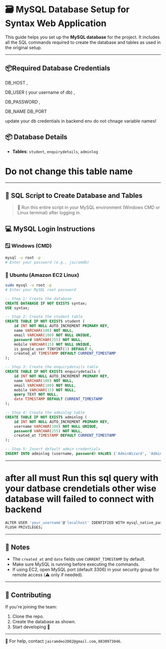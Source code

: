 
# 🗃️ MySQL Database Setup for Syntax Web Application

This guide helps you set up the **MySQL database** for the project. It includes all the SQL commands required to create the database and tables as used in the original setup.

---
## 📦Required Database Credentials 
DB_HOST ,

DB_USER ( your username of db) ,

DB_PASSWORD ,

DB_NAME
DB_PORT

update your db credentials in backend env do not chnage variable names!

## 📦 Database Details

- **Tables**: `student`, `enquirydetails`, `adminlog`

# Do not change this table name
---

## 🧾 SQL Script to Create Database and Tables

> 📌 Run this entire script in your MySQL environment (Windows CMD or Linux terminal) after logging in.

## 💻 MySQL Login Instructions

### 🪟 Windows (CMD)

```bash
mysql -u root -p
# Enter your password (e.g., jairamdb)
```

### 🐧 Ubuntu (Amazon EC2 Linux)

```bash
sudo mysql -u root -p
# Enter your MySQL root password
```

```sql
-- Step 1: Create the database
CREATE DATABASE IF NOT EXISTS syntax;
USE syntax;

-- Step 2: Create the student table
CREATE TABLE IF NOT EXISTS student (
    id INT NOT NULL AUTO_INCREMENT PRIMARY KEY,
    name VARCHAR(100) NOT NULL,
    email VARCHAR(100) NOT NULL UNIQUE,
    password VARCHAR(255) NOT NULL,
    mobile VARCHAR(15) NOT NULL UNIQUE,
    is_google_user TINYINT(1) DEFAULT 0,
    created_at TIMESTAMP DEFAULT CURRENT_TIMESTAMP
);

-- Step 3: Create the enquirydetails table
CREATE TABLE IF NOT EXISTS enquirydetails (
    id INT NOT NULL AUTO_INCREMENT PRIMARY KEY,
    name VARCHAR(100) NOT NULL,
    email VARCHAR(100) NOT NULL,
    mobile VARCHAR(15) NOT NULL,
    query TEXT NOT NULL,
    date TIMESTAMP DEFAULT CURRENT_TIMESTAMP
);

-- Step 4: Create the adminlog table
CREATE TABLE IF NOT EXISTS adminlog (
    id INT NOT NULL AUTO_INCREMENT PRIMARY KEY,
    username VARCHAR(100) NOT NULL UNIQUE,
    password VARCHAR(255) NOT NULL,
    created_at TIMESTAMP DEFAULT CURRENT_TIMESTAMP
);

-- Step 5: Insert default admin credentials
INSERT INTO adminlog (username, password) VALUES ('AdminWizard', 'Admin@123');
```

---

# after all must Run this sql query with your datbase crendetials other wise database will failed to connect with backend

```bash
ALTER USER 'your_username'@'localhost' IDENTIFIED WITH mysql_native_password BY 'your_password';
FLUSH PRIVILEGES;
```

---

## 📌 Notes

- The `created_at` and `date` fields use `CURRENT_TIMESTAMP` by default.
- Make sure MySQL is running before executing the commands.
- If using EC2, open MySQL port (default 3306) in your security group for remote access (⚠️ only if needed).

---

## 🤝 Contributing

If you're joining the team:
1. Clone the repo.
2. Create the database as shown.
3. Start developing 🚀

---

📧 For help, contact `jairamdeo2002@gmail.com`, `8830973046`.